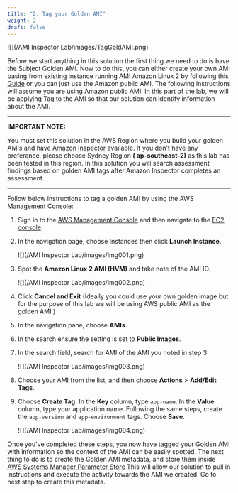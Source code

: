 ```yaml
---
title: "2. Tag your Golden AMI"
weight: 2
draft: false
---
```


  ![](/AMI Inspector Lab/images/TagGoldAMI.png)


Before we start anything in this solution the first thing we need to do is have the Subject Golden AMI. Now to do this, you can either create your own AMI basing from existing instance running AMI Amazon Linux 2 by following this [Guide](https://docs.aws.amazon.com/toolkit-for-visual-studio/latest/user-guide/tkv-create-ami-from-instance.html) or you can just use the Amazon public AMI. The following instructions will assume you are using Amazon public AMI. In this part of the lab, we will be applying Tag to the AMI so that our solution can identify information about the AMI.

---

**IMPORTANT NOTE:** 

You must set this solution in the AWS Region where you build your golden AMIs and have [Amazon Inspector](http://docs.aws.amazon.com/inspector/latest/userguide/inspector_supported_os_regions.html#inspector_supported-regions) available. If you don't have any preferance, please choose Sydney Region **( ap-southeast-2)** as this lab has been tested in this region. In this solution you will search assessment findings based on golden AMI tags after Amazon Inspector completes an assessment.

---

Follow below instructions to tag a golden AMI by using the AWS Management Console:

1.  Sign in to the [AWS Management Console](https://console.aws.amazon.com/console/home) and then navigate to the [EC2 console](https://console.aws.amazon.com/ec2/v2/home).
2.  In the navigation page, choose Instances then click **Launch Instance**.

    ![](/AMI Inspector Lab/images/img001.png)

3.  Spot the **Amazon Linux 2 AMI (HVM)** and take note of the AMI ID.

    ![](/AMI Inspector Lab/images/img002.png)

4.  Click **Cancel and Exit** (Ideally you could use your own golden image but for the purpose of this lab we will be using AWS public AMI as the golden AMI.)

5.  In the navigation pane, choose **AMIs**.
6.  In the search ensure the setting is set to **Public Images**.
7.  In the search field, search for AMI of the AMI you noted in step 3

    ![](/AMI Inspector Lab/images/img003.png)

8.  Choose your AMI from the list, and then choose **Actions** > **Add/Edit Tags**.
9.  Choose **Create Tag.** In the **Key** column, type `app-name`. In the **Value** column, type your application name. Following the same steps, create the `app-version` and `app-environment` tags. Choose **Save**.

    ![](/AMI Inspector Lab/images/img004.png)

Once you've completed these steps, you now have tagged your Golden AMI with information so the context of the AMI can be easily spotted.
The next thing to do is to create the Golden AMI metadata, and store them inside [AWS Systems Manager Parameter Store](https://docs.aws.amazon.com/systems-manager/latest/userguide/systems-manager-parameter-store.html) This will allow our solution to pull in instructions and execute the activity towards the AMI we created. Go to next step to create this metadata.
